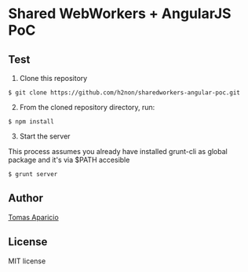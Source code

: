 # Shared WebWorkers + AngularJS PoC
## Test

1. Clone this repository

  ```
  $ git clone https://github.com/h2non/sharedworkers-angular-poc.git
  ```

2. From the cloned repository directory, run:

  ```
  $ npm install
  ```

3. Start the server

  This process assumes you already have installed grunt-cli as global package and it's via $PATH accesible

  ```
  $ grunt server
  ```

## Author

[Tomas Aparicio](https://github.com/h2non)

## License

MIT license